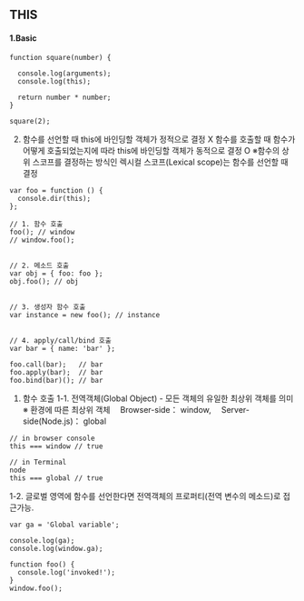 
## THIS


#### 1.Basic 

```
function square(number) {

  console.log(arguments);
  console.log(this);

  return number * number;
}

square(2);
```


2. 함수를 선언할 때 this에 바인딩할 객체가 정적으로 결정 X
   함수를 호출할 때 함수가 어떻게 호출되었는지에 따라 this에 바인딩할 객체가 동적으로 결정 O
   ※함수의 상위 스코프를 결정하는 방식인 렉시컬 스코프(Lexical scope)는 함수를 선언할 때 결정


```　
var foo = function () {
  console.dir(this);
};

// 1. 함수 호출
foo(); // window
// window.foo();


// 2. 메소드 호출
var obj = { foo: foo };
obj.foo(); // obj


// 3. 생성자 함수 호출
var instance = new foo(); // instance


// 4. apply/call/bind 호출
var bar = { name: 'bar' };

foo.call(bar);   // bar
foo.apply(bar);  // bar
foo.bind(bar)(); // bar
```


1. 함수 호출
  1-1. 전역객체(Global Object) - 모든 객체의 유일한 최상위 객체를 의미
   ※ 환경에 따른 최상위 객체
   　Browser-side： window,
   　Server-side(Node.js)： global
```
// in browser console
this === window // true

// in Terminal
node
this === global // true
```


  1-2. 글로벌 영역에 함수를 선언한다면 전역객체의 프로퍼티(전역 변수의 메소드)로 접근가능.
```
var ga = 'Global variable';

console.log(ga);
console.log(window.ga);

function foo() {
  console.log('invoked!');
}
window.foo();
```
  
